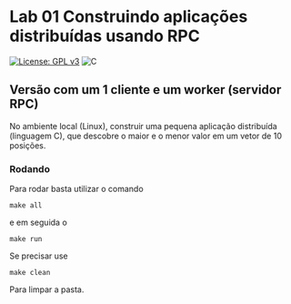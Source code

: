 # Lab 01 Construindo aplicações distribuídas usando RPC

[![License: GPL v3](https://img.shields.io/badge/License-GPLv3-blue.svg)](https://www.gnu.org/licenses/gpl-3.0)  ![C](https://img.shields.io/badge/Solutions-blue.svg?style=flat&logo=c)

## Versão com um 1 cliente e um worker (servidor RPC) 

No ambiente local (Linux), construir uma pequena aplicação distribuída (linguagem C), que descobre o maior e o menor valor em um vetor de 10 posições.

### Rodando

Para rodar basta utilizar o comando 
```
make all
```

e em seguida o 
```
make run
```

Se precisar use 
```
make clean
``` 

Para limpar a pasta.

 
